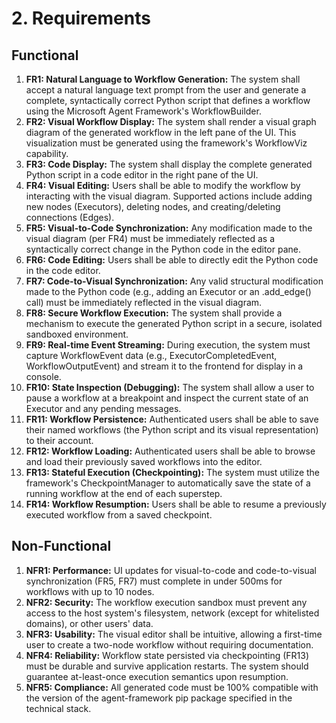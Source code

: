 # **2\. Requirements**

## **Functional**

1. **FR1: Natural Language to Workflow Generation:** The system shall accept a natural language text prompt from the user and generate a complete, syntactically correct Python script that defines a workflow using the Microsoft Agent Framework's WorkflowBuilder.  
2. **FR2: Visual Workflow Display:** The system shall render a visual graph diagram of the generated workflow in the left pane of the UI. This visualization must be generated using the framework's WorkflowViz capability.  
3. **FR3: Code Display:** The system shall display the complete generated Python script in a code editor in the right pane of the UI.  
4. **FR4: Visual Editing:** Users shall be able to modify the workflow by interacting with the visual diagram. Supported actions include adding new nodes (Executors), deleting nodes, and creating/deleting connections (Edges).  
5. **FR5: Visual-to-Code Synchronization:** Any modification made to the visual diagram (per FR4) must be immediately reflected as a syntactically correct change in the Python code in the editor pane.  
6. **FR6: Code Editing:** Users shall be able to directly edit the Python code in the code editor.  
7. **FR7: Code-to-Visual Synchronization:** Any valid structural modification made to the Python code (e.g., adding an Executor or an .add\_edge() call) must be immediately reflected in the visual diagram.  
8. **FR8: Secure Workflow Execution:** The system shall provide a mechanism to execute the generated Python script in a secure, isolated sandboxed environment.  
9. **FR9: Real-time Event Streaming:** During execution, the system must capture WorkflowEvent data (e.g., ExecutorCompletedEvent, WorkflowOutputEvent) and stream it to the frontend for display in a console.  
10. **FR10: State Inspection (Debugging):** The system shall allow a user to pause a workflow at a breakpoint and inspect the current state of an Executor and any pending messages.  
11. **FR11: Workflow Persistence:** Authenticated users shall be able to save their named workflows (the Python script and its visual representation) to their account.  
12. **FR12: Workflow Loading:** Authenticated users shall be able to browse and load their previously saved workflows into the editor.  
13. **FR13: Stateful Execution (Checkpointing):** The system must utilize the framework's CheckpointManager to automatically save the state of a running workflow at the end of each superstep.  
14. **FR14: Workflow Resumption:** Users shall be able to resume a previously executed workflow from a saved checkpoint.

## **Non-Functional**

1. **NFR1: Performance:** UI updates for visual-to-code and code-to-visual synchronization (FR5, FR7) must complete in under 500ms for workflows with up to 10 nodes.  
2. **NFR2: Security:** The workflow execution sandbox must prevent any access to the host system's filesystem, network (except for whitelisted domains), or other users' data.  
3. **NFR3: Usability:** The visual editor shall be intuitive, allowing a first-time user to create a two-node workflow without requiring documentation.  
4. **NFR4: Reliability:** Workflow state persisted via checkpointing (FR13) must be durable and survive application restarts. The system should guarantee at-least-once execution semantics upon resumption.  
5. **NFR5: Compliance:** All generated code must be 100% compatible with the version of the agent-framework pip package specified in the technical stack.
